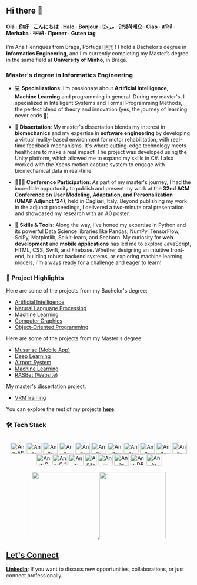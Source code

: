 ## Hi there 👋
#### Olá · 你好 · こんにちは · Halo · Bonjour · مرحبًا · 안녕하세요 · Ciao · สวัสดี · Merhaba · नमस्ते · Привет · Guten tag

I'm Ana Henriques from Braga, Portugal 🇵🇹 ! I hold a Bachelor’s degree in <b>Informatics Engineering</b>, and I'm currently completing my Master’s degree in the same field at <b>University of Minho</b>, in Braga.

### Master's degree in Informatics Engineering

- 💻 <b>Specializations</b>: I’m passionate about <b>Artificial Intelligence</b>, <b>Machine Learning</b> and programming in general. During my master's, I specialized in Intelligent Systems and Formal Programming Methods, the perfect blend of theory and innovation (yes, the journey of learning never ends 🚀).

- 🔬 <b>Dissertation</b>: My master's dissertation blends my interest in <b>biomechanics</b> and my expertise in <b>software engineering</b> by developing a virtual reality-based environment for motor rehabilitation, with real-time feedback mechanisms. It's where cutting-edge technology meets healthcare to make a real impact! The project was developed using the Unity platform, which allowed me to expand my skills in C#. I also worked with the Xsens motion capture system to engage with biomechanical data in real-time.

- 👩🏻‍🏫 <b>Conference Participation</b>: As part of my master's journey, I had the incredible opportunity to publish and present my work at the <b>32nd ACM Conference on User Modeling, Adaptation, and Personalization (UMAP Adjunct '24)</b>, held in Cagliari, Italy. Beyond publishing my work in the adjunct proceedings, I delivered a two-minute oral presentation and showcased my research with an A0 poster.

- 🔧 <b>Skills & Tools</b>: Along the way, I've honed my expertise in Python and its powerful Data Science libraries like Pandas, NumPy, TensorFlow, SciPy, Matplotlib, Scikit-learn, and Seaborn. My curiosity for <b>web development</b> and <b>mobile applications</b> has led me to explore JavaScript, HTML, CSS, Swift, and Firebase. Whether designing an intuitive front-end, building robust backend systems, or exploring machine learning models, I'm always ready for a challenge and eager to learn! 

### 🔗 Project Highlights

Here are some of the projects from my Bachelor's degree:

- [Artificial Intelligence](https://github.com/sailoring-rgb/projetoIA)
- [Natural Language Processing](https://github.com/sailoring-rgb/projetosPL)
- [Machine Learning](https://github.com/sailoring-rgb/projetoADI)
- [Computer Graphics](https://github.com/sailoring-rgb/projetoCG)
- [Object-Oriented Programming](https://github.com/sailoring-rgb/projetoDSS)

Here are some of the projects from my Master's degree:

- [Musarise (Mobile App)](https://github.com/sailoring-rgb/Musarise)
- [Deep Learning](https://github.com/sailoring-rgb/Music-Learning)
- [Airport System](https://github.com/parola05/Airport-System)
- [Machine Learning](https://github.com/sailoring-rgb/projetoDAA)
- [RASBet (Website)](https://github.com/sailoring-rgb/projetoRAS)

My master's dissertation project:

- [VRMTraining](https://github.com/sailoring-rgb/VRMTraining)

You can explore the rest of my projects [**here**](https://github.com/sailoring-rgb/PROJECTS).

<!--div style="border: none">
  <table style="border-collapse: collapse;">
    <tr style="border: none !important;padding: 5px;">
    <th style="border: none !important;padding: 5px;text-align:left;padding-left:10px;" align="left">
        <img src="https://user-images.githubusercontent.com/62114404/229944605-c6bbf0fa-93f9-4a23-967b-e90a245f0abb.gif" width="200" height="200">
    </th>
      <td style="border: none !important; padding: 5px;" align="left" width="1000">
        <p>👩🏻‍💻 &nbsp bachelor's degree in informatics engineering</p>
        <p>📚 &nbsp master student in informatics engineering @ UMinho</p>
        <p>🇵🇹 &nbsp born and raised in braga, portugal</p>
        &nbsp&nbsp&nbsp
        <table>
            <tr>
              <th>My Bachelor Degree</th>
              <th>My Master Degree</th>
            </tr>
            <tr>
              <td><a href="https://github.com/sailoring-rgb/PROJECTS/tree/main/Licenciatura">PROJECTS</a></td>
              <td><a href="https://github.com/sailoring-rgb/PROJECTS/tree/main/Mestrado">PROJECTS</a></td>
            </tr>
            <tr>
              <td><a href="https://github.com/sailoring-rgb/NOTES/tree/main/Licenciatura">NOTES</a></td>
              <td><a href="https://github.com/sailoring-rgb/NOTES/tree/main/Mestrado">NOTES</a></td>
            </tr>
        </table>
      </th>
    </tr>
  </table>
</div-->

<!--div align="right" style="display: inline_block">
  <img align="center" alt="Ana-AE" height="30" width="40" src="https://cdn.jsdelivr.net/gh/devicons/devicon/icons/aftereffects/aftereffects-original.svg" />
  <img align="center" alt="Ana-Java" height="30" width="40" src="https://cdn.jsdelivr.net/gh/devicons/devicon/icons/java/java-original.svg" />
  <img align="center" alt="Ana-Python" height="30" width="40" src="https://cdn.jsdelivr.net/gh/devicons/devicon/icons/python/python-original.svg" />
  <img align="center" alt="Ana-Swift" height="30" width="40" src="https://cdn.jsdelivr.net/gh/devicons/devicon/icons/swift/swift-original.svg" />
  <img align="center" alt="Ana-JavaScript" height="30" width="40" src="https://cdn.jsdelivr.net/gh/devicons/devicon/icons/javascript/javascript-original.svg" />
  <img align="center" alt="Ana-HTML" height="30" width="40" src="https://cdn.jsdelivr.net/gh/devicons/devicon/icons/html5/html5-original.svg" />
</div--> 

### 🛠️ Tech Stack

<br/>
<div align="center" style="display: inline_block">
  <img align="center" alt="Ana-AE" height="30" width="40" src="https://cdn.jsdelivr.net/gh/devicons/devicon/icons/aftereffects/aftereffects-original.svg" />
  <img align="center" alt="Ana-Java" height="30" width="40" src="https://cdn.jsdelivr.net/gh/devicons/devicon/icons/java/java-original.svg" />
  <img align="center" alt="Ana-Python" height="30" width="40" src="https://cdn.jsdelivr.net/gh/devicons/devicon/icons/python/python-original.svg" />
  <img align="center" alt="Ana-Swift" height="30" width="40" src="https://cdn.jsdelivr.net/gh/devicons/devicon/icons/swift/swift-original.svg" />
  <img align="center" alt="Ana-JavaScript" height="30" width="40" src="https://cdn.jsdelivr.net/gh/devicons/devicon/icons/javascript/javascript-original.svg" />
  <img align="center" alt="Ana-Vue" height="30" width="40" src="https://cdn.jsdelivr.net/gh/devicons/devicon@latest/icons/vuejs/vuejs-original.svg" />
  <img align="center" alt="Ana-HTML" height="30" width="40" src="https://cdn.jsdelivr.net/gh/devicons/devicon/icons/html5/html5-original.svg" />
  <img align="center" alt="Ana-CSS" height="30" width="40" src="https://cdn.jsdelivr.net/gh/devicons/devicon/icons/css3/css3-original.svg" />
  <img align="center" alt="Ana-Bootstrap" height="30" width="40" src="https://cdn.jsdelivr.net/gh/devicons/devicon@latest/icons/bootstrap/bootstrap-original.svg" />
  <img align="center" alt="Ana-Salesforce" height="30" width="40" src="https://cdn.jsdelivr.net/gh/devicons/devicon/icons/salesforce/salesforce-original.svg" />
  <img align="center" alt="Ana-Pandas" height="30" width="40" src="https://cdn.jsdelivr.net/gh/devicons/devicon/icons/pandas/pandas-original.svg" />
  <img align="center" alt="Ana-C" height="30" width="40" src="https://cdn.jsdelivr.net/gh/devicons/devicon/icons/c/c-original.svg" />
  <img align="center" alt="Ana-C#" height="30" width="40" src="https://cdn.jsdelivr.net/gh/devicons/devicon@latest/icons/csharp/csharp-original.svg" />
  <img align="center" alt="Ana-Haskell" height="30" width="40" src="https://cdn.jsdelivr.net/gh/devicons/devicon/icons/haskell/haskell-original.svg" />
  <img align="center" alt="Ana-Prolog" height="32" width="32" src="https://user-images.githubusercontent.com/62114404/226121165-dfa377e1-5b2c-4869-8a59-2531f6d369e9.png"/>
  <img align="center" alt="Ana-PHP" height="30" width="40" src="https://cdn.jsdelivr.net/gh/devicons/devicon@latest/icons/php/php-original.svg" />
  <img align="center" alt="Ana-SQL" height="32" width="40" src="https://cdn.jsdelivr.net/gh/devicons/devicon@latest/icons/azuresqldatabase/azuresqldatabase-original.svg"/>
  <img align="center" alt="Ana-DB" height="30" width="40" src="https://cdn.jsdelivr.net/gh/devicons/devicon@latest/icons/dbeaver/dbeaver-original.svg" />
  <img align="center" alt="Ana-Photoshop" height="32" width="40" src="https://cdn.jsdelivr.net/gh/devicons/devicon@latest/icons/photoshop/photoshop-original.svg" />
</div> 

<br/>
<div align="center">
  <a href="https://github.com/sailoring-rgb">
  <img height="180em" src="https://github-readme-stats.vercel.app/api?username=sailoring-rgb&show_icons=true&theme=onedark&include_all_commits=true&count_private=true"/>
  <img height="180em" src="https://github-readme-stats.vercel.app/api/top-langs/?username=sailoring-rgb&hide=Roff,jupyter%20notebook,C%2B%2B&layout=compact&langs_count=7&theme=onedark"/>
</div>

## Let's Connect

<b>[LinkedIn](https://www.linkedin.com/in/ana-henriques-824805113/)</b>: If you want to discuss new opportunities, collaborations, or just connect professionally.

  
<!--div> 
  ![Snake animation](https://github.com/sailoring-rgb/sailoring-rgb/blob/output/github-contribution-grid-snake.svg)
</div-->
